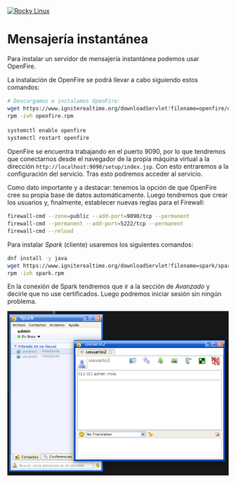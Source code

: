 [![Rocky Linux](https://img.shields.io/badge/Rocky%20Linux-35BF5C?style=for-the-badge&logo=redhat&logoColor=white)](RockyLinux.md)

# Mensajería instantánea

Para instalar un servidor de mensajería instantánea podemos usar OpenFire.

La instalación de OpenFire se podrá llevar a cabo siguiendo estos comandos:

```bash
# Descargamos e instalamos OpenFire:
wget https://www.igniterealtime.org/downloadServlet?filename=openfire/openfire-4.6.4-1.x86_64.rpm -O openfire.rpm
rpm -ivh openfire.rpm

systemctl enable openfire
systemctl restart openfire
```

OpenFire se encuentra trabajando en el puerto 9090, por lo que tendremos que conectarnos desde el navegador de la propia máquina virtual a la dirección ```http://localhost:9090/setup/index.jsp```. Con esto entraremos a la configuración del servicio. Tras esto podremos acceder al servicio.

Como dato importante y a destacar: tenemos la opción de que OpenFire cree su propia base de datos automáticamente. Luego tendremos que crear los usuarios y, finalmente, establecer nuevas reglas para el Firewall:

```bash
firewall-cmd --zone=public --add-port=9090/tcp --permanent
firewall-cmd --permanent --add-port=5222/tcp --permanent
firewall-cmd --reload
```

Para instalar _Spark_ (cliente) usaremos los siguientes comandos:

```bash
dnf install -y java
wget https://www.igniterealtime.org/downloadServlet?filename=spark/spark-2.9.4.rpm -O spark.rpm
rpm -ivh spark.rpm
```

En la conexión de Spark tendremos que ir a la sección de _Avanzado_ y decirle que no use certificados. Luego podremos iniciar sesión sin ningún problema.

![Mensajería](images/rocky_mensajeria.png)

